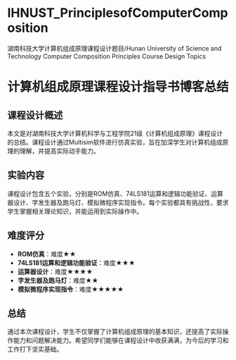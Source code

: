 # IHNUST_PrinciplesofComputerComposition
湖南科技大学计算机组成原理课程设计题目/Hunan University of Science and Technology Computer Composition Principles Course Design Topics
# 计算机组成原理课程设计指导书博客总结

## 课程设计概述

本文是对湖南科技大学计算机科学与工程学院21级《计算机组成原理》课程设计的总结。课程设计通过Multisim软件进行仿真实验，旨在加深学生对计算机组成原理的理解，并提高实际动手能力。

## 实验内容

课程设计包含五个实验，分别是ROM仿真、74LS181运算和逻辑功能验证、运算器设计、字发生器及跑马灯、模拟微程序实现指令。每个实验都具有挑战性，要求学生掌握相关理论知识，并能运用到实际操作中。

## 难度评分

- **ROM仿真**：难度★★
- **74LS181运算和逻辑功能验证**：难度★★★
- **运算器设计**：难度★★★★
- **字发生器及跑马灯**：难度★★
- **模拟微程序实现指令**：难度★★★★★

## 总结

通过本次课程设计，学生不仅掌握了计算机组成原理的基本知识，还提高了实际操作能力和问题解决能力。希望同学们能够在课程设计中收获满满，为今后的学习和工作打下坚实基础。
